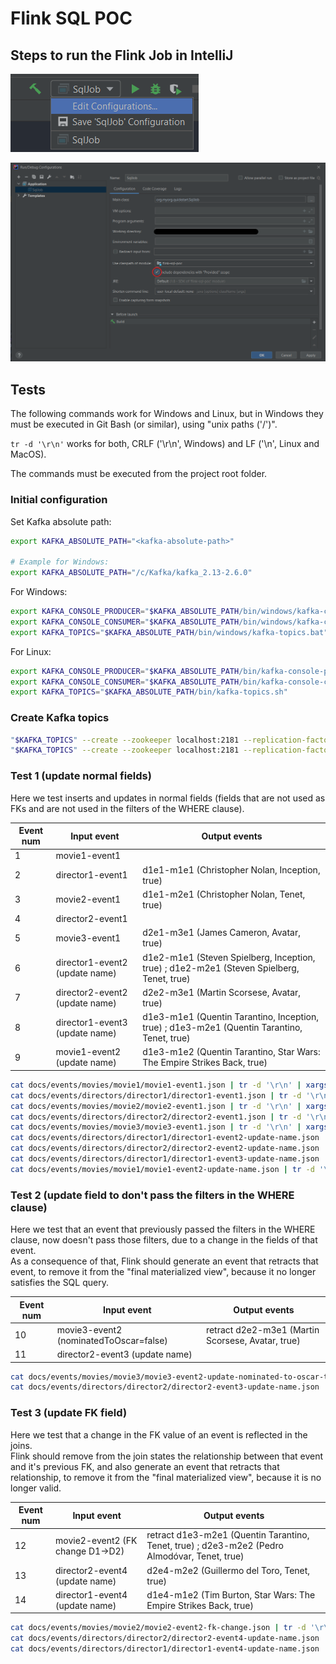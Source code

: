# Flink SQL POC

## Steps to run the Flink Job in IntelliJ
![Step 1](docs/images/intellij-1.png)

![Step 2](docs/images/intellij-2.png)

## Tests
The following commands work for Windows and Linux, but in Windows they must be executed in Git Bash (or similar), using "unix paths ('/')".

`tr -d '\r\n'` works for both, CRLF ('\r\n', Windows) and LF ('\n', Linux and MacOS).

The commands must be executed from the project root folder.

### Initial configuration
Set Kafka absolute path:
```bash
export KAFKA_ABSOLUTE_PATH="<kafka-absolute-path>"

# Example for Windows:
export KAFKA_ABSOLUTE_PATH="/c/Kafka/kafka_2.13-2.6.0"
```

For Windows:
```bash
export KAFKA_CONSOLE_PRODUCER="$KAFKA_ABSOLUTE_PATH/bin/windows/kafka-console-producer.bat"
export KAFKA_CONSOLE_CONSUMER="$KAFKA_ABSOLUTE_PATH/bin/windows/kafka-console-consumer.bat"
export KAFKA_TOPICS="$KAFKA_ABSOLUTE_PATH/bin/windows/kafka-topics.bat"
```

For Linux:
```bash
export KAFKA_CONSOLE_PRODUCER="$KAFKA_ABSOLUTE_PATH/bin/kafka-console-producer.sh"
export KAFKA_CONSOLE_CONSUMER="$KAFKA_ABSOLUTE_PATH/bin/kafka-console-consumer.sh"
export KAFKA_TOPICS="$KAFKA_ABSOLUTE_PATH/bin/kafka-topics.sh"
```

### Create Kafka topics
```bash
"$KAFKA_TOPICS" --create --zookeeper localhost:2181 --replication-factor 1 --partitions 1 --topic movies
"$KAFKA_TOPICS" --create --zookeeper localhost:2181 --replication-factor 1 --partitions 1 --topic directors
```

### Test 1 (update normal fields)
Here we test inserts and updates in normal fields (fields that are not used as FKs and are not used in the filters of the WHERE clause).

| Event num | Input event                    | Output events                                                                               |
|-----------|--------------------------------|---------------------------------------------------------------------------------------------|
| 1         | movie1-event1                  |                                                                                             |
| 2         | director1-event1               | d1e1-m1e1 (Christopher Nolan, Inception, true)                                              |
| 3         | movie2-event1                  | d1e1-m2e1 (Christopher Nolan, Tenet, true)                                                  |
| 4         | director2-event1               |                                                                                             |
| 5         | movie3-event1                  | d2e1-m3e1 (James Cameron, Avatar, true)                                                     |
| 6         | director1-event2 (update name) | d1e2-m1e1 (Steven Spielberg, Inception, true) ; d1e2-m2e1 (Steven Spielberg, Tenet, true)   |
| 7         | director2-event2 (update name) | d2e2-m3e1 (Martin Scorsese, Avatar, true)                                                   |
| 8         | director1-event3 (update name) | d1e3-m1e1 (Quentin Tarantino, Inception, true) ; d1e3-m2e1 (Quentin Tarantino, Tenet, true) |
| 9         | movie1-event2 (update name)    | d1e3-m1e2 (Quentin Tarantino, Star Wars: The Empire Strikes Back, true)                     |

```bash
cat docs/events/movies/movie1/movie1-event1.json | tr -d '\r\n' | xargs -0 echo -n 'movieId1#' | "$KAFKA_CONSOLE_PRODUCER" --topic movies --broker-list localhost:9092 --property "parse.key=true" --property "key.separator=#"
cat docs/events/directors/director1/director1-event1.json | tr -d '\r\n' | xargs -0 echo -n 'directorId1#' | "$KAFKA_CONSOLE_PRODUCER" --topic directors --broker-list localhost:9092 --property "parse.key=true" --property "key.separator=#"
cat docs/events/movies/movie2/movie2-event1.json | tr -d '\r\n' | xargs -0 echo -n 'movieId2#' | "$KAFKA_CONSOLE_PRODUCER" --topic movies --broker-list localhost:9092 --property "parse.key=true" --property "key.separator=#"
cat docs/events/directors/director2/director2-event1.json | tr -d '\r\n' | xargs -0 echo -n 'directorId2#' | "$KAFKA_CONSOLE_PRODUCER" --topic directors --broker-list localhost:9092 --property "parse.key=true" --property "key.separator=#"
cat docs/events/movies/movie3/movie3-event1.json | tr -d '\r\n' | xargs -0 echo -n 'movieId3#' | "$KAFKA_CONSOLE_PRODUCER" --topic movies --broker-list localhost:9092 --property "parse.key=true" --property "key.separator=#"
cat docs/events/directors/director1/director1-event2-update-name.json | tr -d '\r\n' | xargs -0 echo -n 'directorId1#' | "$KAFKA_CONSOLE_PRODUCER" --topic directors --broker-list localhost:9092 --property "parse.key=true" --property "key.separator=#"
cat docs/events/directors/director2/director2-event2-update-name.json | tr -d '\r\n' | xargs -0 echo -n 'directorId2#' | "$KAFKA_CONSOLE_PRODUCER" --topic directors --broker-list localhost:9092 --property "parse.key=true" --property "key.separator=#"
cat docs/events/directors/director1/director1-event3-update-name.json | tr -d '\r\n' | xargs -0 echo -n 'directorId1#' | "$KAFKA_CONSOLE_PRODUCER" --topic directors --broker-list localhost:9092 --property "parse.key=true" --property "key.separator=#"
cat docs/events/movies/movie1/movie1-event2-update-name.json | tr -d '\r\n' | xargs -0 echo -n 'movieId1#' | "$KAFKA_CONSOLE_PRODUCER" --topic movies --broker-list localhost:9092 --property "parse.key=true" --property "key.separator=#"
```

### Test 2 (update field to don't pass the filters in the WHERE clause)
Here we test that an event that previously passed the filters in the WHERE clause, now doesn't pass those filters, due to a change in the fields of that event.  
As a consequence of that, Flink should generate an event that retracts that event, to remove it from the "final materialized view", because it no longer satisfies the SQL query.

| Event num | Input event                            | Output events                                     |
|-----------|----------------------------------------|---------------------------------------------------|
| 10        | movie3-event2 (nominatedToOscar=false) | retract d2e2-m3e1 (Martin Scorsese, Avatar, true) |
| 11        | director2-event3 (update name)         |                                                   |

```bash
cat docs/events/movies/movie3/movie3-event2-update-nominated-to-oscar-to-false.json | tr -d '\r\n' | xargs -0 echo -n 'movieId3#' | "$KAFKA_CONSOLE_PRODUCER" --topic movies --broker-list localhost:9092 --property "parse.key=true" --property "key.separator=#"
cat docs/events/directors/director2/director2-event3-update-name.json | tr -d '\r\n' | xargs -0 echo -n 'directorId2#' | "$KAFKA_CONSOLE_PRODUCER" --topic directors --broker-list localhost:9092 --property "parse.key=true" --property "key.separator=#"
```

### Test 3 (update FK field)
Here we test that a change in the FK value of an event is reflected in the joins.  
Flink should remove from the join states the relationship between that event and it's previous FK, and also generate an event that retracts that relationship, to remove it from the "final materialized view", because it is no longer valid.

| Event num | Input event                      | Output events                                                                                 |
|-----------|----------------------------------|-----------------------------------------------------------------------------------------------|
| 12        | movie2-event2 (FK change D1->D2) | retract d1e3-m2e1 (Quentin Tarantino, Tenet, true) ; d2e3-m2e2 (Pedro Almodóvar, Tenet, true) |
| 13        | director2-event4 (update name)   | d2e4-m2e2 (Guillermo del Toro, Tenet, true)                                                   |
| 14        | director1-event4 (update name)   | d1e4-m1e2 (Tim Burton, Star Wars: The Empire Strikes Back, true)                              |

```bash
cat docs/events/movies/movie2/movie2-event2-fk-change.json | tr -d '\r\n' | xargs -0 echo -n 'movieId2#' | "$KAFKA_CONSOLE_PRODUCER" --topic movies --broker-list localhost:9092 --property "parse.key=true" --property "key.separator=#"
cat docs/events/directors/director2/director2-event4-update-name.json | tr -d '\r\n' | xargs -0 echo -n 'directorId2#' | "$KAFKA_CONSOLE_PRODUCER" --topic directors --broker-list localhost:9092 --property "parse.key=true" --property "key.separator=#"
cat docs/events/directors/director1/director1-event4-update-name.json | tr -d '\r\n' | xargs -0 echo -n 'directorId1#' | "$KAFKA_CONSOLE_PRODUCER" --topic directors --broker-list localhost:9092 --property "parse.key=true" --property "key.separator=#"
```

